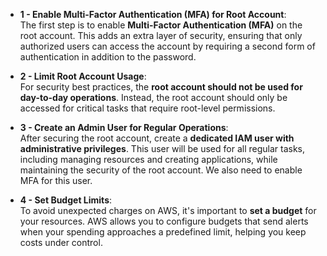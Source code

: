 
- **1 - Enable Multi-Factor Authentication (MFA) for Root Account**:  
    The first step is to enable **Multi-Factor Authentication (MFA)** on the root account. This adds an extra layer of security, ensuring that only authorized users can access the account by requiring a second form of authentication in addition to the password.
    
- **2 - Limit Root Account Usage**:  
    For security best practices, the **root account should not be used for day-to-day operations**. Instead, the root account should only be accessed for critical tasks that require root-level permissions.
    
- **3 - Create an Admin User for Regular Operations**:  
    After securing the root account, create a **dedicated IAM user with administrative privileges**. This user will be used for all regular tasks, including managing resources and creating applications, while maintaining the security of the root account. We also need to enable MFA for this user.
    
- **4 - Set Budget Limits**:  
    To avoid unexpected charges on AWS, it's important to **set a budget** for your resources. AWS allows you to configure budgets that send alerts when your spending approaches a predefined limit, helping you keep costs under control.